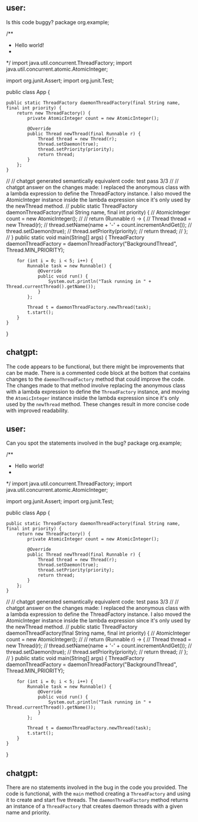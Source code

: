 

## user: 

Is this code buggy?
package org.example;

/**
 * Hello world!
 *
 */
import java.util.concurrent.ThreadFactory;
import java.util.concurrent.atomic.AtomicInteger;

import org.junit.Assert;
import org.junit.Test;

public class App {

    public static ThreadFactory daemonThreadFactory(final String name, final int priority) {
        return new ThreadFactory() {
            private AtomicInteger count = new AtomicInteger();

            @Override
            public Thread newThread(final Runnable r) {
                Thread thread = new Thread(r);
                thread.setDaemon(true);
                thread.setPriority(priority);
                return thread;
            }
        };
    }
//    // chatgpt generated semantically equivalent code: test pass 3/3
//    // chatgpt answer on the changes made: I replaced the anonymous class with a lambda expression to define the ThreadFactory instance. I also moved the AtomicInteger instance inside the lambda expression since it's only used by the newThread method.
//    public static ThreadFactory daemonThreadFactory(final String name, final int priority) {
//        AtomicInteger count = new AtomicInteger();
//
//        return (Runnable r) -> {
//            Thread thread = new Thread(r);
//            thread.setName(name + '-' + count.incrementAndGet());
//            thread.setDaemon(true);
//            thread.setPriority(priority);
//            return thread;
//        };
//    }
    public static void main(String[] args) {
        ThreadFactory daemonThreadFactory = daemonThreadFactory("BackgroundThread", Thread.MIN_PRIORITY);

        for (int i = 0; i < 5; i++) {
            Runnable task = new Runnable() {
                @Override
                public void run() {
                    System.out.println("Task running in " + Thread.currentThread().getName());
                }
            };

            Thread t = daemonThreadFactory.newThread(task);
            t.start();
        }
    }
}

## chatgpt: 

The code appears to be functional, but there might be improvements that can be made. There is a commented code block at the bottom that contains changes to the `daemonThreadFactory` method that could improve the code. The changes made to that method involve replacing the anonymous class with a lambda expression to define the `ThreadFactory` instance, and moving the `AtomicInteger` instance inside the lambda expression since it's only used by the `newThread` method. These changes result in more concise code with improved readability.

## user: 

Can you spot the statements involved in the bug?
package org.example;

/**
 * Hello world!
 *
 */
import java.util.concurrent.ThreadFactory;
import java.util.concurrent.atomic.AtomicInteger;

import org.junit.Assert;
import org.junit.Test;

public class App {

    public static ThreadFactory daemonThreadFactory(final String name, final int priority) {
        return new ThreadFactory() {
            private AtomicInteger count = new AtomicInteger();

            @Override
            public Thread newThread(final Runnable r) {
                Thread thread = new Thread(r);
                thread.setDaemon(true);
                thread.setPriority(priority);
                return thread;
            }
        };
    }
//    // chatgpt generated semantically equivalent code: test pass 3/3
//    // chatgpt answer on the changes made: I replaced the anonymous class with a lambda expression to define the ThreadFactory instance. I also moved the AtomicInteger instance inside the lambda expression since it's only used by the newThread method.
//    public static ThreadFactory daemonThreadFactory(final String name, final int priority) {
//        AtomicInteger count = new AtomicInteger();
//
//        return (Runnable r) -> {
//            Thread thread = new Thread(r);
//            thread.setName(name + '-' + count.incrementAndGet());
//            thread.setDaemon(true);
//            thread.setPriority(priority);
//            return thread;
//        };
//    }
    public static void main(String[] args) {
        ThreadFactory daemonThreadFactory = daemonThreadFactory("BackgroundThread", Thread.MIN_PRIORITY);

        for (int i = 0; i < 5; i++) {
            Runnable task = new Runnable() {
                @Override
                public void run() {
                    System.out.println("Task running in " + Thread.currentThread().getName());
                }
            };

            Thread t = daemonThreadFactory.newThread(task);
            t.start();
        }
    }
}

## chatgpt: 

There are no statements involved in the bug in the code you provided. The code is functional, with the `main` method creating a `ThreadFactory` and using it to create and start five threads. The `daemonThreadFactory` method returns an instance of a `ThreadFactory` that creates daemon threads with a given name and priority.
